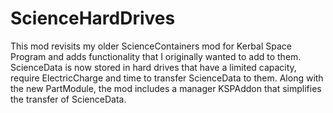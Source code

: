 # ScienceHardDrives

This mod revisits my older ScienceContainers mod for Kerbal Space Program and adds functionality that I originally wanted to add to them. ScienceData is now stored in hard drives that have a limited capacity, require ElectricCharge and time to transfer ScienceData to them. Along with the new PartModule, the mod includes a manager KSPAddon that simplifies the transfer of ScienceData.
